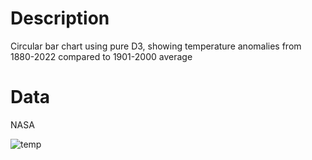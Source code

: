 # Description
Circular bar chart using pure D3, showing temperature anomalies from 1880-2022 compared to 1901-2000 average

# Data
NASA

![temp](https://github.com/jhjanicki/d3_vanilla_circular_bar/assets/6565011/5afbc32d-c183-4ed4-a4ea-dc6ee9188eb3)
